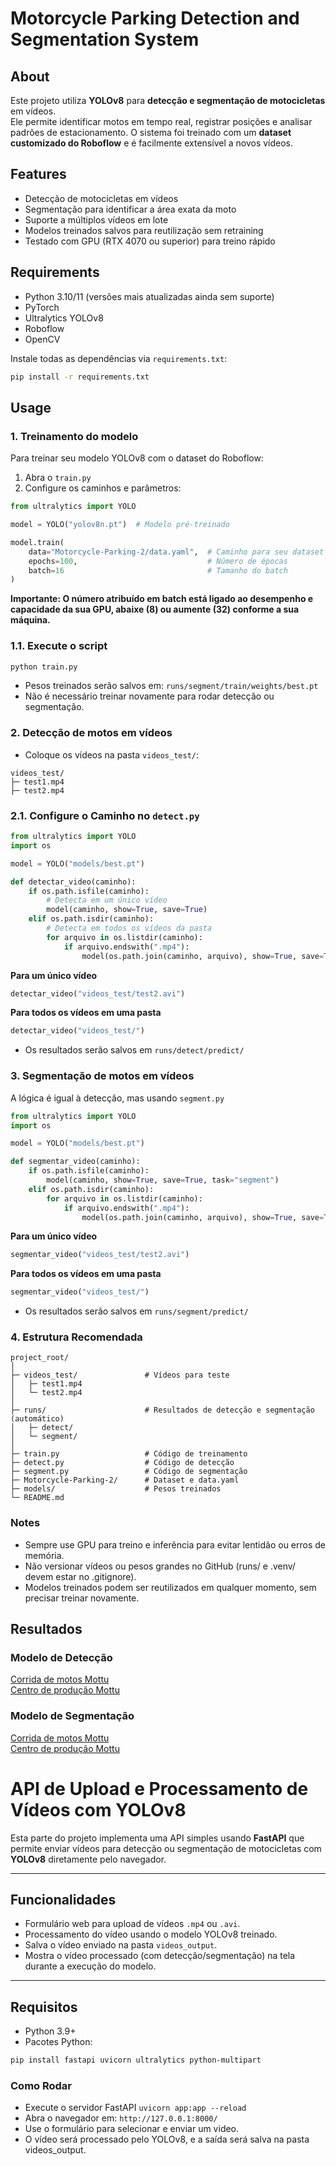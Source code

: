 # Motorcycle Parking Detection and Segmentation System

## About
Este projeto utiliza **YOLOv8** para **detecção e segmentação de motocicletas** em vídeos.  
Ele permite identificar motos em tempo real, registrar posições e analisar padrões de estacionamento. O sistema foi treinado com um **dataset customizado do Roboflow** e é facilmente extensível a novos vídeos.

## Features
- Detecção de motocicletas em vídeos  
- Segmentação para identificar a área exata da moto  
- Suporte a múltiplos vídeos em lote  
- Modelos treinados salvos para reutilização sem retraining  
- Testado com GPU (RTX 4070 ou superior) para treino rápido

## Requirements
- Python 3.10/11 (versões mais atualizadas ainda sem suporte)  
- PyTorch  
- Ultralytics YOLOv8  
- Roboflow  
- OpenCV  

Instale todas as dependências via `requirements.txt`:

```bash
pip install -r requirements.txt
```
## Usage

### 1. Treinamento do modelo

Para treinar seu modelo YOLOv8 com o dataset do Roboflow:

1. Abra o `train.py`
2. Configure os caminhos e parâmetros:

```python
from ultralytics import YOLO

model = YOLO("yolov8n.pt")  # Modelo pré-treinado

model.train(
    data="Motorcycle-Parking-2/data.yaml",  # Caminho para seu dataset
    epochs=100,                             # Número de épocas
    batch=16                                # Tamanho do batch
)
```
**Importante: O número atribuído em **batch** está ligado ao desempenho e capacidade da sua GPU, abaixe (8) ou aumente (32) conforme a sua máquina.**
### 1.1. Execute o script
```python
python train.py
```
- Pesos treinados serão salvos em: ```runs/segment/train/weights/best.pt```
- Não é necessário treinar novamente para rodar detecção ou segmentação.
  
### 2. Detecção de motos em vídeos
- Coloque os vídeos na pasta ```videos_test/```:
```
videos_test/
├─ test1.mp4
├─ test2.mp4
```
### 2.1. Configure o Caminho no ```detect.py```
```python
from ultralytics import YOLO
import os

model = YOLO("models/best.pt")

def detectar_video(caminho):
    if os.path.isfile(caminho):
        # Detecta em um único vídeo
        model(caminho, show=True, save=True)
    elif os.path.isdir(caminho):
        # Detecta em todos os vídeos da pasta
        for arquivo in os.listdir(caminho):
            if arquivo.endswith(".mp4"):
                model(os.path.join(caminho, arquivo), show=True, save=True)
```
**Para um único vídeo**
```python
detectar_video("videos_test/test2.avi")
```
**Para todos os vídeos em uma pasta**
```python
detectar_video("videos_test/")
```
- Os resultados serão salvos em ```runs/detect/predict/```

### 3. Segmentação de motos em vídeos
A lógica é igual à detecção, mas usando ```segment.py```
```python
from ultralytics import YOLO
import os

model = YOLO("models/best.pt")

def segmentar_video(caminho):
    if os.path.isfile(caminho):
        model(caminho, show=True, save=True, task="segment")
    elif os.path.isdir(caminho):
        for arquivo in os.listdir(caminho):
            if arquivo.endswith(".mp4"):
                model(os.path.join(caminho, arquivo), show=True, save=True, task="segment")
```
**Para um único vídeo**
```python
segmentar_video("videos_test/test2.avi")
```
**Para todos os vídeos em uma pasta**
```python
segmentar_video("videos_test/")
```
- Os resultados serão salvos em ```runs/segment/predict/```

### 4. Estrutura Recomendada
```
project_root/
│
├─ videos_test/               # Vídeos para teste
│   ├─ test1.mp4
│   └─ test2.mp4
│
├─ runs/                      # Resultados de detecção e segmentação (automático)
│   ├─ detect/
│   └─ segment/
│
├─ train.py                   # Código de treinamento
├─ detect.py                  # Código de detecção
├─ segment.py                 # Código de segmentação
├─ Motorcycle-Parking-2/      # Dataset e data.yaml
├─ models/                    # Pesos treinados
└─ README.md
```
### Notes
- Sempre use GPU para treino e inferência para evitar lentidão ou erros de memória.
- Não versionar vídeos ou pesos grandes no GitHub (runs/ e .venv/ devem estar no .gitignore).
- Modelos treinados podem ser reutilizados em qualquer momento, sem precisar treinar novamente.

## Resultados
### Modelo de Detecção
[Corrida de motos Mottu](https://www.youtube.com/shorts/UnXssdqJNKc)<br>
[Centro de produção Mottu](https://youtube.com/shorts/JjGxi5HUn7k)
### Modelo de Segmentação
[Corrida de motos Mottu](https://youtube.com/shorts/dKT6E-Xx_LU?feature=share)<br>
[Centro de produção Mottu](https://youtube.com/shorts/VJPWDe5eUhw?feature=share)

# API de Upload e Processamento de Vídeos com YOLOv8

Esta parte do projeto implementa uma API simples usando **FastAPI** que permite enviar vídeos para detecção ou segmentação de motocicletas com **YOLOv8** diretamente pelo navegador.

---

## Funcionalidades

- Formulário web para upload de vídeos `.mp4` ou `.avi`.
- Processamento do vídeo usando o modelo YOLOv8 treinado.
- Salva o vídeo enviado na pasta `videos_output`.
- Mostra o vídeo processado (com detecção/segmentação) na tela durante a execução do modelo.

---

## Requisitos

- Python 3.9+
- Pacotes Python:

```bash
pip install fastapi uvicorn ultralytics python-multipart
```
### Como Rodar
- Execute o servidor FastAPI
```uvicorn app:app --reload```
- Abra o navegador em:
```http://127.0.0.1:8000/```
- Use o formulário para selecionar e enviar um video.
- O vídeo será processado pelo YOLOv8, e a saída será salva na pasta videos_output.

